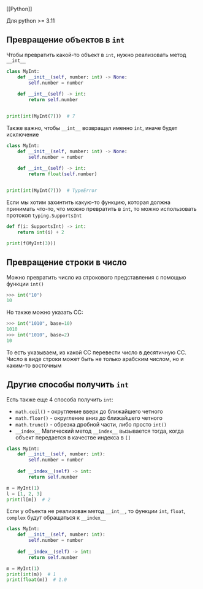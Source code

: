 [[Python]]

Для python >= 3.11

## Превращение объектов в `int`
Чтобы превратить какой-то объект в `int`, нужно реализовать метод `__int__`
```python
class MyInt:
    def __init__(self, number: int) -> None:
        self.number = number
    
    def __int__(self) -> int:
        return self.number


print(int(MyInt(7)))  # 7
```
Также важно, чтобы `__int__` возвращал именно `int`, иначе будет исключение
```python
class MyInt:
    def __init__(self, number: int) -> None:
        self.number = number
    
    def __int__(self) -> int:
        return float(self.number)


print(int(MyInt(7)))  # TypeError
```
Если мы хотим захинтить какую-то функцию, которая должна принимать что-то, что можно превратить в `int`, то можно использовать протокол `typing.SupportsInt`
```python
def f(i: SupportsInt) -> int:
    return int(i) + 2

print(f(MyInt(3)))
```
## Превращение строки в число
Можно превратить число из строкового представления с помощью функции `int()`
```python
>>> int("10")
10
```
Но также можно указать СС:
```python
>>> int("1010", base=10)
1010
>>> int("1010", base=2)
10
```
То есть указываем, из какой СС перевести число в десятичную СС.
Число в виде строки может быть не только арабским числом, но и каким-то восточным
## Другие способы получить `int`
Есть также еще 4 способа получить `int`:
- `math.ceil()` - округление вверх до ближайшего четного
- `math.floor()` - округление вниз до ближайшего четного
- `math.trunc()` - обрезка дробной части, либо просто `int()`
- `__index__` 
Магический метод `__index__` вызывается тогда, когда объект передается в качестве индекса в `[]`
```python
class MyInt:
    def __init__(self, number: int):
        self.number = number
    
    def __index__(self) -> int:
        return self.number

m = MyInt(1)
l = [1, 2, 3]
print(l[m])  # 2
```
Если у объекта не реализован метод `__int__`, то функции `int`, `float`, `complex` будут обращаться к `__index__`
```python
class MyInt:
    def __init__(self, number: int):
        self.number = number
    
    def __index__(self) -> int:
        return self.number

m = MyInt(1)
print(int(m))  # 1
print(float(m))  # 1.0
```

